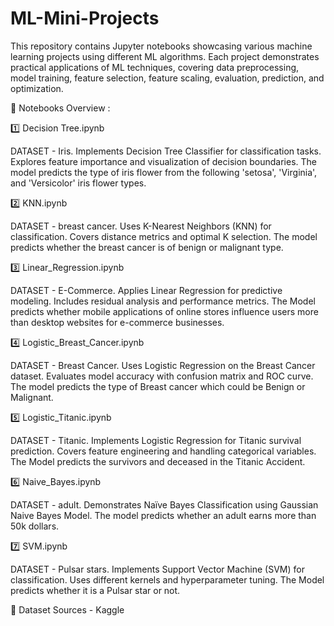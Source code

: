 # ML-Mini-Projects
This repository contains Jupyter notebooks showcasing various machine learning projects using different ML algorithms. Each project demonstrates practical applications of ML techniques, covering data preprocessing, model training, feature selection, feature scaling, evaluation, prediction, and optimization.

📂 Notebooks Overview :

1️⃣ Decision Tree.ipynb

DATASET - Iris.
Implements Decision Tree Classifier for classification tasks.
Explores feature importance and visualization of decision boundaries.
The model predicts the type of iris flower from the following 'setosa', 'Virginia', and 'Versicolor' iris flower types. 


2️⃣ KNN.ipynb

DATASET - breast cancer.
Uses K-Nearest Neighbors (KNN) for classification.
Covers distance metrics and optimal K selection.
The model predicts whether the breast cancer is of benign or malignant type.


3️⃣ Linear_Regression.ipynb

DATASET - E-Commerce. 
Applies Linear Regression for predictive modeling.
Includes residual analysis and performance metrics.
The Model predicts whether mobile applications of online stores influence users more than desktop websites for e-commerce businesses.


4️⃣ Logistic_Breast_Cancer.ipynb

DATASET - Breast Cancer. 
Uses Logistic Regression on the Breast Cancer dataset.
Evaluates model accuracy with confusion matrix and ROC curve.
The model predicts the type of Breast cancer which could be Benign or Malignant.


5️⃣ Logistic_Titanic.ipynb

DATASET - Titanic. 
Implements Logistic Regression for Titanic survival prediction.
Covers feature engineering and handling categorical variables.
The Model predicts the survivors and deceased in the Titanic Accident.


6️⃣ Naive_Bayes.ipynb

DATASET - adult.
Demonstrates Naïve Bayes Classification using Gaussian Naive Bayes Model.
The model predicts whether an adult earns more than 50k dollars.


7️⃣ SVM.ipynb

DATASET - Pulsar stars.
Implements Support Vector Machine (SVM) for classification.
Uses different kernels and hyperparameter tuning.
The Model predicts whether it is a Pulsar star or not.

📌 Dataset Sources - Kaggle
